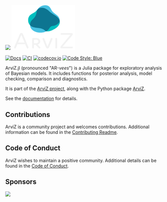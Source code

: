 <img src="https://raw.githubusercontent.com/arviz-devs/arviz-project/main/arviz_logos/ArviZ.png#gh-light-mode-only" width=200></img>
<img src="https://raw.githubusercontent.com/arviz-devs/arviz-project/main/arviz_logos/ArviZ_white.png#gh-dark-mode-only" width=200></img>

[![Docs](https://img.shields.io/badge/docs-ArviZ-blue.svg)](https://julia.arviz.org/ArviZ)
[![CI](https://github.com/arviz-devs/ArviZ.jl/actions/workflows/ci.yml/badge.svg)](https://github.com/arviz-devs/ArviZ.jl/actions/workflows/ci.yml)
[![codecov.io](https://codecov.io/github/arviz-devs/ArviZ.jl/coverage.svg?branch=main)](https://codecov.io/github/arviz-devs/ArviZ.jl?branch=main)
[![Code Style: Blue](https://img.shields.io/badge/code%20style-blue-4495d1.svg)](https://github.com/invenia/BlueStyle)

ArviZ.jl (pronounced "AR-_vees_") is a Julia package for exploratory analysis of Bayesian models.
It includes functions for posterior analysis, model checking, comparison and diagnostics.

It is part of the [ArviZ project](https://arviz.org/), along with the Python package [ArviZ](https://python.arviz.org/).

See the [documentation](https://julia.arviz.org/ArviZ) for details.

## Contributions

ArviZ is a community project and welcomes contributions.
Additional information can be found in the [Contributing Readme](https://github.com/arviz-devs/ArviZ.jl/blob/main/CONTRIBUTING.md).

## Code of Conduct

ArviZ wishes to maintain a positive community.
Additional details can be found in the [Code of Conduct](https://github.com/arviz-devs/ArviZ.jl/blob/main/CODE_OF_CONDUCT.md).

## Sponsors

[<img src="https://raw.githubusercontent.com/arviz-devs/arviz_governance/main/sphinx/NumFocus.png" height=100></img>](https://numfocus.org)
